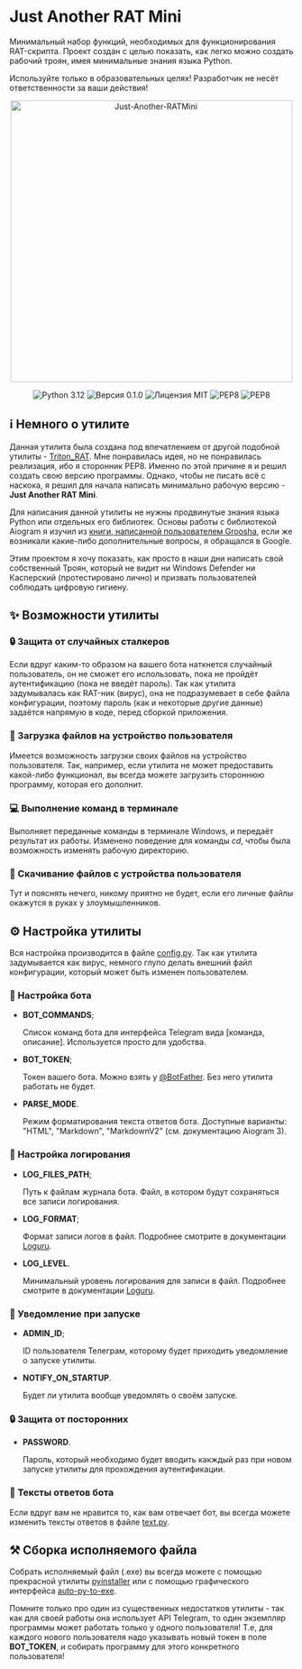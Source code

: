 # Just Another RAT Mini

Минимальный набор функций, необходимых для функционирования RAT-скрипта. Проект создан с целью показать, как легко можно создать рабочий троян, имея минимальные знания языка Python.

Используйте только в образовательных целях! Разработчик не несёт ответственности за ваши действия!

<p align="center">
  <img src="https://i.ibb.co/py78Xw3/Just-Another-RATMini.png" alt="Just-Another-RATMini" border="0" width="500">
</p>

<p align="center">
  <img alt="Python 3.12" src="https://img.shields.io/badge/Python-3.12-yellow?style=flat">
  <img alt="Версия 0.1.0" src="https://img.shields.io/badge/%D0%92%D0%B5%D1%80%D1%81%D0%B8%D1%8F-0.1.0-purple?style=flat">
  <img alt="Лицензия MIT" src="https://img.shields.io/badge/%D0%9B%D0%B8%D1%86%D0%B5%D0%BD%D0%B7%D0%B8%D1%8F-MIT-lime?style=flat">
  <img alt="PEP8" src="https://img.shields.io/badge/Aiogram-3-aqua?style=flat">
  <img alt="PEP8" src="https://img.shields.io/badge/PEP8-green?style=flat">
</p>

## ℹ️ Немного о утилите

Данная утилита была создана под впечатлением от другой подобной утилиты - [Triton_RAT](https://github.com/WhiteeRabbit/Triton_RAT). Мне понравилась идея, но не понравилась реализация, ибо я сторонник PEP8. Именно по этой причине я и решил создать свою версию программы. Однако, чтобы не писать всё с наскока, я решил для начала написать минимально рабочую версию - **Just Another RAT Mini**.

Для написания данной утилиты не нужны продвинутые знания языка Python или отдельных его библиотек. Основы работы с библиотекой Aiogram я изучил из [книги, написанной пользователем Groosha](https://mastergroosha.github.io/aiogram-3-guide/), если же возникали какие-либо дополнительные вопросы, я обращался в Google.

Этим проектом я хочу показать, как просто в наши дни написать свой собственный Троян, который не видит ни Windows Defender ни Касперский (протестировано лично) и призвать пользователей соблюдать цифровую гигиену.

## ✨ Возможности утилиты

### 🔒 Защита от случайных сталкеров

Если вдруг каким-то образом на вашего бота наткнется случайный пользователь, он не сможет его использовать, пока не пройдёт аутентификацию (пока не введёт пароль). Так как утилита задумывалась как RAT-ник (вирус), она не подразумевает в себе файла конфигурации, поэтому пароль (как и некоторые другие данные) задаётся напрямую в коде, перед сборкой приложения.

### 📄 Загрузка файлов на устройство пользователя

Имеется возможность загрузки своих файлов на устройство пользователя. Так, например, если утилита не может предоставить какой-либо функционал, вы всегда можете загрузить стороннюю программу, которая его дополнит.

### 💻 Выполнение команд в терминале

Выполняет переданные команды в терминале Windows, и передаёт результат их работы. Изменено поведение для команды *cd*, чтобы была возможность изменять рабочую директорию.

### 📄 Скачивание файлов с устройства пользователя

Тут и пояснять нечего, никому приятно не будет, если его личные файлы окажутся в руках у злоумышленников.

## ⚙️ Настройка утилиты

Вся настройка производится в файле [config.py](./just_another_rat/config.py). Так как утилита задумывается как вирус, немного глупо делать внешний файл конфигурации, который может быть изменен пользователем.

### 🤖 Настройка бота

- **BOT_COMMANDS**;

  Список команд бота для интерфейса Telegram вида [команда, описание]. Используется просто для удобства.

- **BOT_TOKEN**;

  Токен вашего бота. Можно взять у [@BotFather](https://t.me/BotFather). Без него утилита работать не будет.

- **PARSE_MODE**.

  Режим форматирования текста ответов бота. Доступные варианты: "HTML", "Markdown", "MarkdownV2" (см. документацию Aiogram 3).

### 📃 Настройка логирования

- **LOG_FILES_PATH**;

  Путь к файлам журнала бота. Файл, в котором будут сохраняться все записи логирования.

- **LOG_FORMAT**;

  Формат записи логов в файл. Подробнее смотрите в документации [Loguru](https://github.com/Delgan/loguru).

- **LOG_LEVEL**.

  Минимальный уровень логирования для записи в файл. Подробнее смотрите в документации [Loguru](https://github.com/Delgan/loguru).

### 📢 Уведомление при запуске

- **ADMIN_ID**;

  ID пользователя Телеграм, которому будет приходить уведомление о запуске утилиты.

- **NOTIFY_ON_STARTUP**.

  Будет ли утилита вообще уведомлять о своём запуске.

### 🔒 Защита от посторонних

- **PASSWORD**.

  Пароль, который необходимо будет вводить какждый раз при новом запуске утилиты для прохождения аутентификации.

### 📄 Тексты ответов бота

Если вдруг вам не нравится то, как вам отвечает бот, вы всегда можете изменить тексты ответов в файле [text.py](./just_another_rat/text.py).

## ⚒️ Сборка исполняемого файла

Собрать исполняемый файл (.exe) вы всегда можете с помощью прекрасной утилиты [pyinstaller](https://github.com/pyinstaller/pyinstaller) или с помощью графического интерфейса [auto-py-to-exe](https://github.com/brentvollebregt/auto-py-to-exe).

Помните только про один из существенных недостатков утилиты - так как для своей работы она использует API Telegram, то один экземпляр программы может работать только у одного пользователя! Т.е, для каждого нового пользователя надо указывать новый токен в поле **BOT_TOKEN**, и собирать программу для этого конкретного пользователя!
